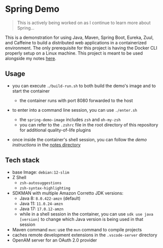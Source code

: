 # Spring Demo

> This is actively being worked on as I continue to learn more about Spring...

This is a demonstration for using Java, Maven, Spring Boot, Eureka, Zuul, and Caffeine to build a distributed web applications in a containerized environment. The only prerequisite for this project is having the Docker CLI properly setup on a Linux machine. This project is meant to be used alongside my notes [here](./notes).

## Usage

- you can execute `./build-run.sh` to both build the demo's image and to start the container
  - the container runs with port 8080 forwarded to the host

- to enter into a command line session, you can use `./enter.sh`
  - the `spring-demo-image` includes `zsh` and `oh-my-zsh`
  - you can refer to the `.zshrc` file in the root directory of this repository for additional quality-of-life plugins
- once inside the container's shell session, you can follow the *demo instructions* in the [notes directory](./notes)

## Tech stack

- base Image: `debian:12-slim`
- Z Shell
  - `zsh-autosuggestions`
  - `zsh-syntax-highlighting`
- SDKMAN with multiple Amazon Corretto JDK versions:
  - Java 8: `8.0.422-amzn` (default)
  - Java 11: `11.0.24-amzn`
  - Java 17: `17.0.12-amzn`
  - while in a shell session in the container, you can use `sdk use java [version]` to change which Java version is being used in that session
- Maven command `mvn`: use the `mvn` command to compile projects
- caches remote development extensions in the `.vscode-server` directory
- OpenAM server for an OAuth 2.0 provider
